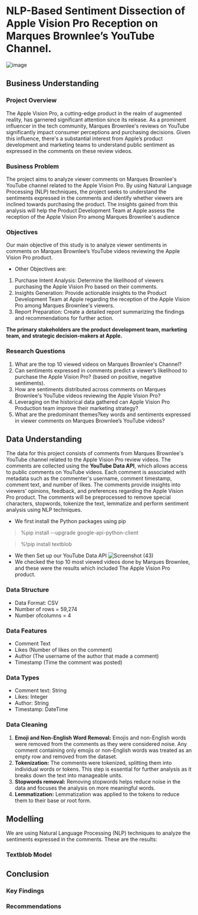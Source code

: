 # NLP-Based Sentiment Dissection of Apple Vision Pro Reception on Marques Brownlee’s YouTube Channel.
![image](https://github.com/ashleySimiyu/Capstone-Project/assets/141912273/8c100e2d-e343-4f56-99b8-9c1c247f0fec)

## Business Understanding
### Project Overview
The Apple Vision Pro, a cutting-edge product in the realm of augmented reality, has garnered significant attention since its release. As a prominent influencer in the tech community, Marques Brownlee's reviews on YouTube significantly impact consumer perceptions and purchasing decisions. Given this influence, there's a substantial interest from Apple’s product development and marketing teams to understand public sentiment as expressed in the comments on these review videos.

### Business Problem
The project aims to analyze viewer comments on Marques Brownlee's YouTube channel related to the Apple Vision Pro. By using Natural Language Processing (NLP) techniques, the project seeks to understand the sentiments expressed in the comments and identify whether viewers are inclined towards purchasing the product. The insights gained from this analysis will help the Product Development Team at Apple assess the reception of the Apple Vision Pro among Marques Brownlee's audience

### Objectives
Our main objective of this study is to analyze viewer sentiments in comments on Marques Brownlee’s YouTube videos reviewing the Apple Vision Pro product.
  * Other Objectives are:
1. Purchase Intent Analysis: Determine the likelihood of viewers purchasing the Apple Vision Pro based on their comments.
2. Insights Generation: Provide actionable insights to the Product Development Team at Apple regarding the reception of the Apple Vision Pro among Marques Brownlee's viewers.
3. Report Preparation: Create a detailed report summarizing the findings and recommendations for further action.
   
**The primary stakeholders are the product development team, marketing team, and strategic decision-makers at Apple.**

### Research Questions
1. What are the top 10 viewed videos on Marques Brownlee's Channel?
2. Can sentiments expressed in comments predict a viewer’s likelihood to purchase the Apple Vision Pro? (based on positive, negative sentiments).
3. How are sentiments distributed across comments on Marques Brownlee's YouTube videos reviewing the Apple Vision Pro?
4. Leveraging on the historical data gathered can Apple Vision Pro Production team improve their marketing strategy?
5. What are the predominant themes?key words and sentiments expressed in viewer comments on Marques Brownlee’s YouTube videos?
   
## Data Understanding
The data for this project consists of comments from Marques Brownlee's YouTube channel related to the Apple Vision Pro review videos. The comments are collected using the **YouTube Data API**, which allows access to public comments on YouTube videos. Each comment is associated with metadata such as the commenter's username, comment timestamp, comment text, and number of likes. The comments provide insights into viewers' opinions, feedback, and preferences regarding the Apple Vision Pro product. The comments will be preprocessed to remove special characters, stopwords, tokenize the text, lemmatize and perform sentiment analysis using NLP techniques.
* We first install the Python packages using pip
> %pip install --upgrade google-api-python-client

> %!pip install textblob
* We then Set up our YouTube Data API
![Screenshot (43)](https://github.com/ashleySimiyu/Capstone-Project/assets/141912273/b5a0c23f-8ffb-4a80-bf1f-0a62a1182f5c)
 * We checked the top 10 most viewed videos done by Marques Brownlee, and these were the results which included The Apple Vision Pro product.
### Data Structure
  * Data Format: CSV
  * Number of rows = 59,274
  * Number ofcolumns = 4
###  Data Features 
  * Comment Text
  * Likes (Number of likes on the comment)
  * Author (The username of the author that made a comment)
  * Timestamp (Time the comment was posted)
### Data Types
  * Comment text: String
  * Likes: Integer
  * Author: String
  * Timestamp: DateTime
### Data Cleaning
1. **Emoji and Non-English Word Removal:** Emojis and non-English words were removed from the comments as they were considered noise. Any comment containing only emojis or non-English words was treated as an empty row and removed from the dataset.
2. **Tokenization:** The comments were tokenized, splitting them into individual words or tokens. This step is essential for further analysis as it breaks down the text into manageable units.
3. **Stopwords removal:** Removing stopwords helps reduce noise in the data and focuses the analysis on more meaningful words.
4. **Lemmatization:** Lemmatization was applied to the tokens to reduce them to their base or root form. 

## Modelling 
We are using Natural Language Processing (NLP) techniques to analyze the sentiments expressed in the comments.
These are the results:
### Textblob Model

## Conclusion


### Key Findings

### Recommendations
